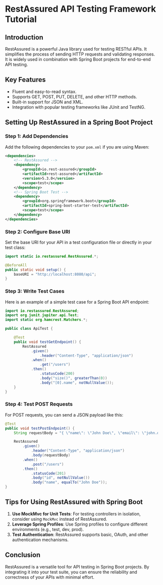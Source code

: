 # RestAssured API Testing Framework Tutorial

## Introduction
RestAssured is a powerful Java library used for testing RESTful APIs. It simplifies the process of sending HTTP requests and validating responses. It is widely used in combination with Spring Boot projects for end-to-end API testing.

## Key Features
- Fluent and easy-to-read syntax.
- Supports GET, POST, PUT, DELETE, and other HTTP methods.
- Built-in support for JSON and XML.
- Integration with popular testing frameworks like JUnit and TestNG.

## Setting Up RestAssured in a Spring Boot Project

### Step 1: Add Dependencies
Add the following dependencies to your `pom.xml` if you are using Maven:
```xml
<dependencies>
    <!-- RestAssured -->
    <dependency>
        <groupId>io.rest-assured</groupId>
        <artifactId>rest-assured</artifactId>
        <version>5.3.0</version>
        <scope>test</scope>
    </dependency>
    <!-- Spring Boot Test -->
    <dependency>
        <groupId>org.springframework.boot</groupId>
        <artifactId>spring-boot-starter-test</artifactId>
        <scope>test</scope>
    </dependency>
</dependencies>
```

### Step 2: Configure Base URI
Set the base URI for your API in a test configuration file or directly in your test class:
```java
import static io.restassured.RestAssured.*;

@BeforeAll
public static void setup() {
    baseURI = "http://localhost:8080/api";
}
```

### Step 3: Write Test Cases
Here is an example of a simple test case for a Spring Boot API endpoint:
```java
import io.restassured.RestAssured;
import org.junit.jupiter.api.Test;
import static org.hamcrest.Matchers.*;

public class ApiTest {

    @Test
    public void testGetEndpoint() {
        RestAssured
            .given()
                .header("Content-Type", "application/json")
            .when()
                .get("/users")
            .then()
                .statusCode(200)
                .body("size()", greaterThan(0))
                .body("[0].name", notNullValue());
    }
}
```

### Step 4: Test POST Requests
For POST requests, you can send a JSON payload like this:
```java
@Test
public void testPostEndpoint() {
    String requestBody = "{ \"name\": \"John Doe\", \"email\": \"john.doe@example.com\" }";

    RestAssured
        .given()
            .header("Content-Type", "application/json")
            .body(requestBody)
        .when()
            .post("/users")
        .then()
            .statusCode(201)
            .body("id", notNullValue())
            .body("name", equalTo("John Doe"));
}
```

## Tips for Using RestAssured with Spring Boot
1. **Use MockMvc for Unit Tests**: For testing controllers in isolation, consider using `MockMvc` instead of RestAssured.
2. **Leverage Spring Profiles**: Use Spring profiles to configure different environments (e.g., test, dev, prod).
3. **Test Authentication**: RestAssured supports basic, OAuth, and other authentication mechanisms.

## Conclusion
RestAssured is a versatile tool for API testing in Spring Boot projects. By integrating it into your test suite, you can ensure the reliability and correctness of your APIs with minimal effort.
